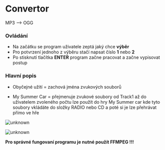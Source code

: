 # Convertor 
MP3 --> OGG

### Ovládání

 - Na začátku se program uživatele zeptá jaký chce **výběr**
 - Pro potvrzení jednoho z výběru stačí napsat číslo **1** nebo **2**
 - Po stisknutí tlačítka **ENTER** program začne pracovat a začne vypisovat postup

### Hlavní popis

- Obyčejné užití = zachová jména zvukových souborů

- My Summer Car = přejmenuje zvukové soubory od Track1 až do uživatelem zvoleného počtu lze použít do hry My Summer car kde tyto soubory vkládáte do složky RADIO nebo CD
a poté si je lze přehrávat přímo ve hře

![unknown](https://user-images.githubusercontent.com/116846191/198405358-6c00bff8-a138-45a9-919e-f8bfde6ea1e0.png)

![unknown](https://user-images.githubusercontent.com/116846191/198820525-77253d63-6652-4b49-8749-34f2d18b715a.png)

**Pro správné fungovaní programu je nutné použít FFMPEG !!!**
